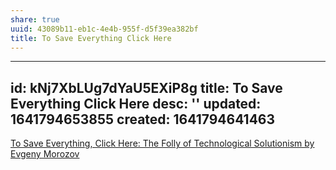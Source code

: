 ```yaml
---
share: true
uuid: 43089b11-eb1c-4e4b-955f-d5f39ea382bf
title: To Save Everything Click Here
---
```

---
id: kNj7XbLUg7dYaU5EXiP8g
title: To Save Everything Click Here
desc: ''
updated: 1641794653855
created: 1641794641463
---

[To Save Everything, Click Here: The Folly of Technological Solutionism by Evgeny Morozov](https://www.goodreads.com/book/show/13587160-to-save-everything-click-here)